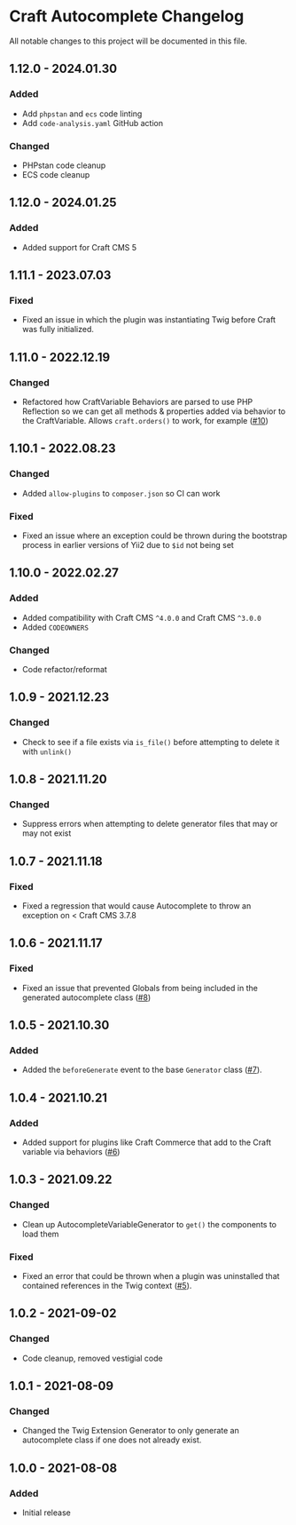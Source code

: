 # Craft Autocomplete Changelog

All notable changes to this project will be documented in this file.

## 1.12.0 - 2024.01.30
### Added
* Add `phpstan` and `ecs` code linting
* Add `code-analysis.yaml` GitHub action

### Changed
* PHPstan code cleanup
* ECS code cleanup

## 1.12.0 - 2024.01.25
### Added
* Added support for Craft CMS 5

## 1.11.1 - 2023.07.03
### Fixed
* Fixed an issue in which the plugin was instantiating Twig before Craft was fully initialized.

## 1.11.0 - 2022.12.19
### Changed
* Refactored how CraftVariable Behaviors are parsed to use PHP Reflection so we can get all methods & properties added via behavior to the CraftVariable. Allows `craft.orders()` to work, for example ([#10](https://github.com/nystudio107/craft-autocomplete/issues/10))

## 1.10.1 - 2022.08.23
### Changed
* Added `allow-plugins` to `composer.json` so CI can work

### Fixed
* Fixed an issue where an exception could be thrown during the bootstrap process in earlier versions of Yii2 due to `$id` not being set

## 1.10.0 - 2022.02.27
### Added
* Added compatibility with Craft CMS `^4.0.0` and Craft CMS `^3.0.0`
* Added `CODEOWNERS`

### Changed
* Code refactor/reformat

## 1.0.9 - 2021.12.23
### Changed
* Check to see if a file exists via `is_file()` before attempting to delete it with `unlink()`

## 1.0.8 - 2021.11.20
### Changed
*  Suppress errors when attempting to delete generator files that may or may not exist

## 1.0.7 - 2021.11.18
### Fixed
* Fixed a regression that would cause Autocomplete to throw an exception on < Craft CMS 3.7.8

## 1.0.6 - 2021.11.17
### Fixed
* Fixed an issue that prevented Globals from being included in the generated autocomplete class ([#8](https://github.com/nystudio107/craft-autocomplete/issues/8))

## 1.0.5 - 2021.10.30
### Added
* Added the `beforeGenerate` event to the base `Generator` class ([#7](https://github.com/nystudio107/craft-autocomplete/issues/7)).

## 1.0.4 - 2021.10.21
### Added
* Added support for plugins like Craft Commerce that add to the Craft variable via behaviors ([#6](https://github.com/nystudio107/craft-autocomplete/issues/6))

## 1.0.3 - 2021.09.22
### Changed
* Clean up AutocompleteVariableGenerator to `get()` the components to load them

### Fixed
* Fixed an error that could be thrown when a plugin was uninstalled that contained references in the Twig context ([#5](https://github.com/nystudio107/craft-autocomplete/issues/5)).

## 1.0.2 - 2021-09-02
### Changed
* Code cleanup, removed vestigial code

## 1.0.1 - 2021-08-09
### Changed
* Changed the Twig Extension Generator to only generate an autocomplete class if one does not already exist.

## 1.0.0 - 2021-08-08
### Added
* Initial release

